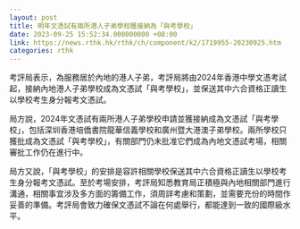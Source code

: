 ```yaml
---
layout: post
title: 明年文憑試有兩所港人子弟學校獲接納為「與考學校」
date: 2023-09-25 15:52:34.000000000 +08:00
link: https://news.rthk.hk/rthk/ch/component/k2/1719955-20230925.htm
categories: rthk
---
```


考評局表示，為服務居於內地的港人子弟，考評局將由2024年香港中學文憑考試起，接納內地港人子弟學校成為文憑試「與考學校」，並保送其中六合資格正讀生以學校考生身分報考文憑試。

局方說，2024年文憑試有兩所港人子弟學校申請並獲接納成為文憑試「與考學校」，包括深圳香港培僑書院龍華信義學校和廣州暨大港澳子弟學校。兩所學校只獲批成為文憑試「與考學校」，有關部門仍未批准它們成為內地文憑試考場，相關審批工作仍在進行中。

局方又說，「與考學校」的安排是容許相關學校保送其中六合資格正讀生以學校考生身分報考文憑試。至於考場安排，考評局知悉教育局正積極與內地相關部門進行溝通，相關事宜涉及多方面的籌備工作，須周詳考慮和策劃，並需要充份的時間作妥善的準備。考評局會致力確保文憑試不論在何處舉行，都能達到一致的國際級水平。

